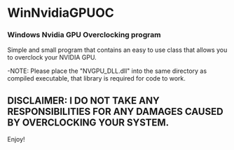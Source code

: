# WinNvidiaGPUOC

### Windows Nvidia GPU Overclocking program 
Simple and small program that contains an easy to use class that allows you to overclock your NVIDIA GPU.


-NOTE: Please place the "NVGPU_DLL.dll" into the same directory as compiled executable, that library is required for code to work.
## DISCLAIMER: I DO NOT TAKE ANY RESPONSIBILITIES FOR ANY DAMAGES CAUSED BY OVERCLOCKING YOUR SYSTEM.

Enjoy!

